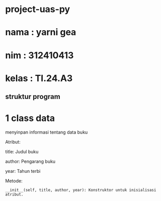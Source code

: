 # project-uas-py

# nama : yarni gea 

# nim : 312410413

# kelas : TI.24.A3 

## struktur program 

# 1 class data 

menyinpan informasi tentang data buku 

Atribut:

title: Judul buku

author: Pengarang buku

year: Tahun terbi

Metode:

    __init__(self, title, author, year): Konstruktor untuk inisialisasi atribut.

